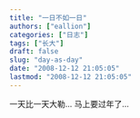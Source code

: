 ```yaml
---
title: "一日不如一日"
authors: ["eallion"]
categories: ["日志"]
tags: ["长大"]
draft: false
slug: "day-as-day"
date: "2008-12-12 21:05:05"
lastmod: "2008-12-12 21:05:05"
---
```


一天比一天大勒...
马上要过年了...

